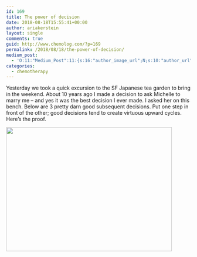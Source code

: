 ```yaml
---
id: 169
title: The power of decision
date: 2018-08-18T15:55:41+00:00
author: ariakerstein
layout: single
comments: true
guid: http://www.chemolog.com/?p=169
permalink: /2018/08/18/the-power-of-decision/
medium_post:
  - 'O:11:"Medium_Post":11:{s:16:"author_image_url";N;s:10:"author_url";N;s:11:"byline_name";N;s:12:"byline_email";N;s:10:"cross_link";N;s:2:"id";N;s:21:"follower_notification";N;s:7:"license";N;s:14:"publication_id";N;s:6:"status";N;s:3:"url";N;}'
categories:
  - chemotherapy
---
```

Yesterday we took a quick excursion to the SF Japanese tea garden to bring in the weekend. About 10 years ago I made a decision to ask Michelle to marry me &#8211; and yes it was the best decision I ever made. I asked her on this bench. Below are 3 pretty darn good subsequent decisions. Put one step in front of the other; good decisions tend to create virtuous upward cycles. Here&#8217;s the proof.

<img class="wp-image-168 " src="https://i2.wp.com/www.chemolog.com/wp-content/uploads/2018/08/img_3692.jpg?resize=452%2C339" width="452" height="339" srcset="https://i2.wp.com/www.chemolog.com/wp-content/uploads/2018/08/img_3692.jpg?w=3264 3264w, https://i2.wp.com/www.chemolog.com/wp-content/uploads/2018/08/img_3692.jpg?resize=300%2C225 300w, https://i2.wp.com/www.chemolog.com/wp-content/uploads/2018/08/img_3692.jpg?resize=768%2C576 768w, https://i2.wp.com/www.chemolog.com/wp-content/uploads/2018/08/img_3692.jpg?resize=1024%2C768 1024w, https://i2.wp.com/www.chemolog.com/wp-content/uploads/2018/08/img_3692.jpg?resize=1200%2C900 1200w, https://i2.wp.com/www.chemolog.com/wp-content/uploads/2018/08/img_3692.jpg?w=1478 1478w, https://i2.wp.com/www.chemolog.com/wp-content/uploads/2018/08/img_3692.jpg?w=2217 2217w" sizes="(max-width: 452px) 100vw, 452px" data-recalc-dims="1" />